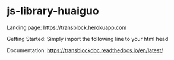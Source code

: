 # js-library-huaiguo


Landing page:
https://transblock.herokuapp.com

Getting Started:
Simply import the following line to your html head
<link rel="stylesheet" type="text/css" href="transblock.css">

<script src="https://kit.fontawesome.com/6d2ce75821.js" crossorigin="anonymous"></script>

<script defer src="https://ajax.googleapis.com/ajax/libs/jquery/3.5.1/jquery.min.js"></script>

<script defer type="text/javascript" src='transblock.js'></script>


Documentation:
https://transblockdoc.readthedocs.io/en/latest/
